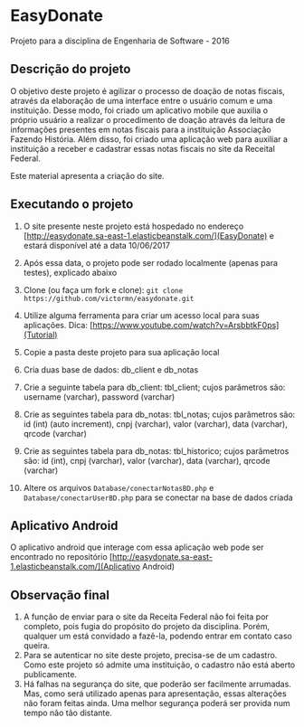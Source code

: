 # EasyDonate

Projeto para a disciplina de Engenharia de Software - 2016


## Descrição do projeto

O objetivo deste projeto é agilizar o processo de doação de notas fiscais, através da elaboração de uma interface entre o usuário comum e uma instituição. Desse modo, foi criado um aplicativo mobile que auxilia o próprio usuário a realizar o procedimento de doação através da leitura de informações presentes em notas fiscais para a instituição Associação Fazendo História. Além disso, foi criado uma aplicação web para auxiliar a instituição a receber e cadastrar essas notas fiscais no site da Receital Federal.

Este material apresenta a criação do site.


## Executando o projeto

1. O site presente neste projeto está hospedado no endereço [http://easydonate.sa-east-1.elasticbeanstalk.com/](EasyDonate) e estará disponível até a data 10/06/2017
2. Após essa data, o projeto pode ser rodado localmente (apenas para testes), explicado abaixo

1. Clone (ou faça um fork e clone): ```git clone https://github.com/victormn/easydonate.git```
2. Utilize alguma ferramenta para criar um acesso local para suas aplicações. Dica: [https://www.youtube.com/watch?v=ArsbbtkF0ps](Tutorial)
3. Copie a pasta deste projeto para sua aplicação local
4. Cria duas base de dados: db_client e db_notas
5. Crie a seguinte tabela para db_client: tbl_client; cujos parâmetros são: username (varchar), password (varchar)
6. Crie as seguintes tabela para db_notas: tbl_notas; cujos parâmetros são: id (int) (auto increment), cnpj (varchar), valor (varchar), data (varchar), qrcode (varchar)
7. Crie as seguintes tabela para db_notas: tbl_historico; cujos parâmetros são: id (int), cnpj (varchar), valor (varchar), data (varchar), qrcode (varchar)
8. Altere os arquivos ```Database/conectarNotasBD.php``` e ```Database/conectarUserBD.php``` para se conectar na base de dados criada

## Aplicativo Android

O aplicativo android que interage com essa aplicação web pode ser encontrado no repositório [http://easydonate.sa-east-1.elasticbeanstalk.com/](Aplicativo Android)


## Observação final

1. A função de enviar para o site da Receita Federal não foi feita por completo, pois fugia do propósito do projeto da disciplina. Porém, qualquer um está convidado a fazê-la, podendo entrar em contato caso queira.
2. Para se autenticar no site deste projeto, precisa-se de um cadastro. Como este projeto só admite uma instituição, o cadastro não está aberto publicamente.
3. Há falhas na segurança do site, que poderão ser facilmente arrumadas. Mas, como será utilizado apenas para apresentação, essas alterações não foram feitas ainda. Uma melhor segurança poderá ser provida num tempo não tão distante.

